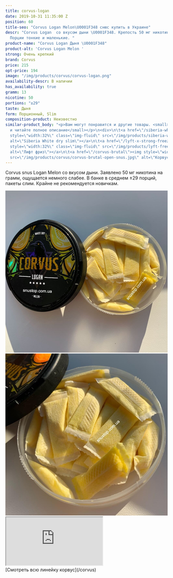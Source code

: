 ```yaml
---
title: corvus-logan
date: 2019-10-31 11:35:00 Z
position: 60
title-seo: "Corvus Logan Melon\U0001F348 снюс купить в Украине"
descr: "Corvus Logan  со вкусом дыни \U0001F348. Крепость 50 мг никотина. ±29 порций.
  Порции тонкие и маленькие. "
product-name: "Corvus Logan Дыня \U0001F348"
product-alt: 'Corvus Logan Melon '
strong: Очень крепкий
brand: Corvus
price: 215
opt-price: 194
image: "/img/products/corvus/corvus-logan.png"
availability-descr: В наличии
has_availability: true
gramm: 13
nicotine: 50
portions: "±29"
taste: Дыня
form: Порционный, Slim
composition-product: Неизвестно
similar-product_body: "<p>Вам могут понравится и другие товары. <small>Жмите на картинки
  и читайте полное описание</small></p>\n<div>\n\t<a href=\"/siberia-white-dry-slim\"><img
  style=\"width:32%\" class=\"img-fluid\" src=\"/img/products/siberia-white-dry-slim/siberia-open-and-cryo.jpg\"
  alt=\"Siberia White dry slim\"></a>\n\t<a href=\"/lyft-x-strong-freeze-slim-white\"><img
  style=\"width:32%\" class=\"img-fluid\" src=\"/img/products/lyft-freeze/lyft-freeze-open.jpg\"
  alt=\"Лифт фриз\"></a>\n\t<a href=\"/corvus-brutal\"><img style=\"width:32%\" class=\"img-fluid\"
  src=\"/img/products/corvus/corvus-brutal-open-snus.jpg\" alt=\"Корвус брутал\"></a>\n</div>"
---
```


Corvus snus Logan Melon со вкусом дыни. Заявлено 50 мг никотина на грамм, ощущается немного слабее. В банке в среднем ±29 порций, пакеты слим. Крайне не рекомендуется новичкам.

<div class="popup-gallery d-flex mb-2">
	<a class="mr-2" href="/img/products/corvus/covrus-logan-portion.jpg" title="Корвус логан желтые порции"><img class="img-fluid" src="img/products/corvus/covrus-logan-portion.jpg" alt="Корвус логан 25 порций"></a>
	<a href="/img/products/corvus/corvus-logan-open.jpg" title="Корвус со вкусом дыни"><img class="img-fluid" src="/img/products/corvus/corvus-logan-open.jpg" alt="Корвус логан со вкусом дыни"></a>
</div>

<div class="embed-responsive embed-responsive-16by9 mb-3">
  <iframe class="embed-responsive-item" src="https://www.youtube.com/embed/gh4rPNQO-sM" allowfullscreen></iframe>
</div>
[Смотреть всю линейку корвус](/corvus)